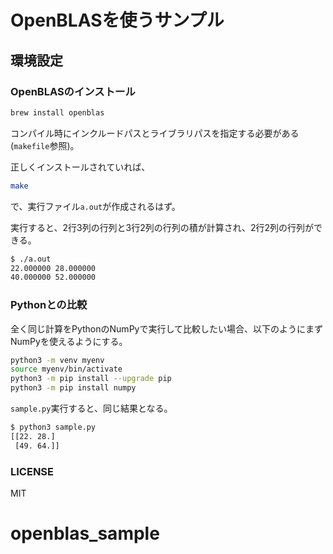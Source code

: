 # OpenBLASを使うサンプル

## 環境設定

### OpenBLASのインストール

```sh
brew install openblas
```

コンパイル時にインクルードパスとライブラリパスを指定する必要がある(`makefile`参照)。

正しくインストールされていれば、

```sh
make
```

で、実行ファイル`a.out`が作成されるはず。

実行すると、2行3列の行列と3行2列の行列の積が計算され、2行2列の行列ができる。

```sh
$ ./a.out
22.000000 28.000000 
40.000000 52.000000 
```

### Pythonとの比較

全く同じ計算をPythonのNumPyで実行して比較したい場合、以下のようにまずNumPyを使えるようにする。

```sh
python3 -m venv myenv
source myenv/bin/activate
python3 -m pip install --upgrade pip
python3 -m pip install numpy
```

`sample.py`実行すると、同じ結果となる。

```sh
$ python3 sample.py
[[22. 28.]
 [49. 64.]]
```

### LICENSE

MIT
# openblas_sample
